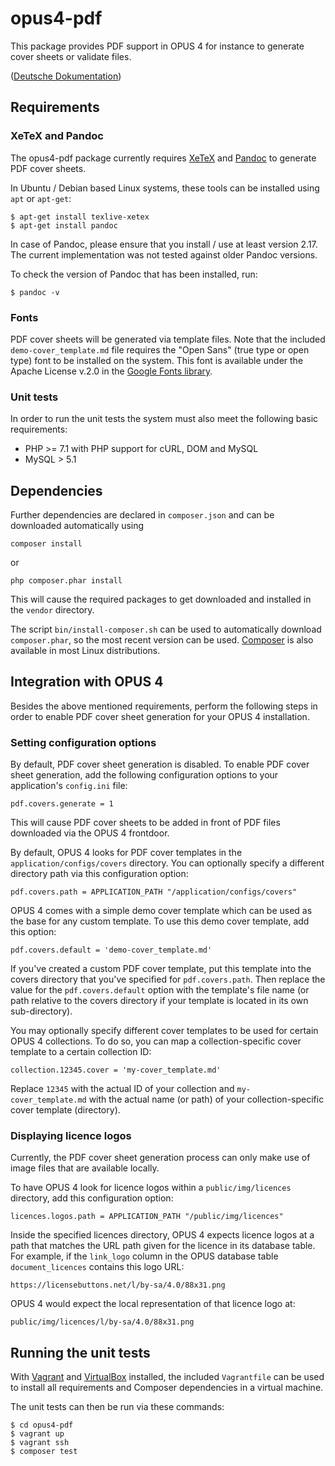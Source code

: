 # opus4-pdf

This package provides PDF support in OPUS 4 for instance to generate cover sheets or validate
files.

([Deutsche Dokumentation](LIESMICH.md))


## Requirements

### XeTeX and Pandoc

The opus4-pdf package currently requires [XeTeX](https://xetex.sourceforge.net/) and
[Pandoc](https://pandoc.org/) to generate PDF cover sheets.

In Ubuntu / Debian based Linux systems, these tools can be installed using
`apt` or `apt-get`:

    $ apt-get install texlive-xetex
    $ apt-get install pandoc

In case of Pandoc, please ensure that you install / use at least version 2.17. The current
implementation was not tested against older Pandoc versions.

To check the version of Pandoc that has been installed, run:

    $ pandoc -v


### Fonts

PDF cover sheets will be generated via template files. Note that the included
`demo-cover_template.md` file requires the "Open Sans" (true type or open type) font to
be installed on the system. This font is available under the Apache License v.2.0 in the
[Google Fonts library](https://fonts.google.com/specimen/Open+Sans).


### Unit tests

In order to run the unit tests the system must also meet the following basic requirements:

- PHP >= 7.1 with PHP support for cURL, DOM and MySQL
- MySQL > 5.1



## Dependencies

Further dependencies are declared in `composer.json` and can be downloaded automatically using 

    composer install
    
or 

    php composer.phar install
    
This will cause the required packages to get downloaded and installed in the `vendor` directory.

The script `bin/install-composer.sh` can be used to automatically download `composer.phar`, so 
the most recent version can be used. [Composer](https://getcomposer.org) is also available in
most Linux distributions. 


## Integration with OPUS 4

Besides the above mentioned requirements, perform the following steps in order to enable PDF cover
sheet generation for your OPUS 4 installation.


### Setting configuration options

By default, PDF cover sheet generation is disabled. To enable PDF cover sheet generation, add the
following configuration options to your application's `config.ini` file:

    pdf.covers.generate = 1

This will cause PDF cover sheets to be added in front of PDF files downloaded via the OPUS 4
frontdoor.

By default, OPUS 4 looks for PDF cover templates in the `application/configs/covers` directory.
You can optionally specify a different directory path via this configuration option:

    pdf.covers.path = APPLICATION_PATH "/application/configs/covers"

OPUS 4 comes with a simple demo cover template which can be used as the base for any custom
template. To use this demo cover template, add this option:

    pdf.covers.default = 'demo-cover_template.md'

If you've created a custom PDF cover template, put this template into the covers directory that
you've specified for `pdf.covers.path`. Then replace the value for the `pdf.covers.default`
option with the template's file name (or path relative to the covers directory if your template
is located in its own sub-directory).

You may optionally specify different cover templates to be used for certain OPUS 4 collections.
To do so, you can map a collection-specific cover template to a certain collection ID:

    collection.12345.cover = 'my-cover_template.md'

Replace `12345` with the actual ID of your collection and `my-cover_template.md` with the
actual name (or path) of your collection-specific cover template (directory).


### Displaying licence logos

Currently, the PDF cover sheet generation process can only make use of image files that are
available locally.

To have OPUS 4 look for licence logos within a `public/img/licences` directory, add this
configuration option:

    licences.logos.path = APPLICATION_PATH "/public/img/licences"

Inside the specified licences directory, OPUS 4 expects licence logos at a path that matches
the URL path given for the licence in its database table. For example, if the
`link_logo` column in the OPUS database table `document_licences` contains this logo URL:

    https://licensebuttons.net/l/by-sa/4.0/88x31.png

OPUS 4 would expect the local representation of that licence logo at:

    public/img/licences/l/by-sa/4.0/88x31.png



## Running the unit tests

With [Vagrant](https://www.vagrantup.com/) and [VirtualBox](https://www.virtualbox.org/) installed,
the included `Vagrantfile` can be used to install all requirements and Composer dependencies in a
virtual machine.

The unit tests can then be run via these commands:

    $ cd opus4-pdf
    $ vagrant up
    $ vagrant ssh
    $ composer test
